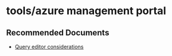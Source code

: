 <properties
	pageTitle="tools/azure management portal"
	description="tools/azure management portal"
	service="microsoft.sql"
	resource="servers"
	authors="emlisa"
	ms.author="emlisa"
	displayOrder=""
	selfHelpType="generic"
	supportTopicIds="31980409"
	productPesIds="13491"
	cloudEnvironments="public"
	articleId="f5aa7946-b69d-4785-b654-cd5f08c44e15"
/>

# tools/azure management portal

## **Recommended Documents**

* [Query editor considerations](https://docs.microsoft.com/azure/sql-database/sql-database-connect-query-portal#query-editor-considerations/)

